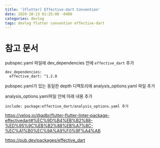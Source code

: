 ```yaml
---
title: '[Flutter] Effective-dart Convention'
date: 2020-10-13 01:25:00 -0400
categories: devlog
tags: devlog flutter convention effective-dart
---
```


# 참고 문서
pubspec.yaml 파일에 dev_dependencies 안에 `effective_dart` 추가
```
dev_dependencies:
  effective_dart: ^1.2.0
```

pubspec.yaml가 있는 동일한 depth 디렉토리에 analysis_options.yaml 파일 추가

analysis_options.yaml파일 안에 아래 내용 추가
```
include: package:effective_dart/analysis_options.yaml 추가
```

https://velog.io/@adbr/flutter-flutter-linter-package-effectivedart#%EC%9D%B4%EB%B2%88-%ED%95%9C%EB%B2%88%EB%A7%8C-%EC%A1%B0%EC%9A%A9%F0%9F%A4%AB

https://pub.dev/packages/effective_dart